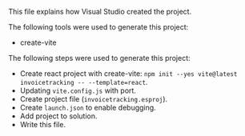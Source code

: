 This file explains how Visual Studio created the project.

The following tools were used to generate this project:
- create-vite

The following steps were used to generate this project:
- Create react project with create-vite: `npm init --yes vite@latest invoicetracking -- --template=react`.
- Updating `vite.config.js` with port.
- Create project file (`invoicetracking.esproj`).
- Create `launch.json` to enable debugging.
- Add project to solution.
- Write this file.

